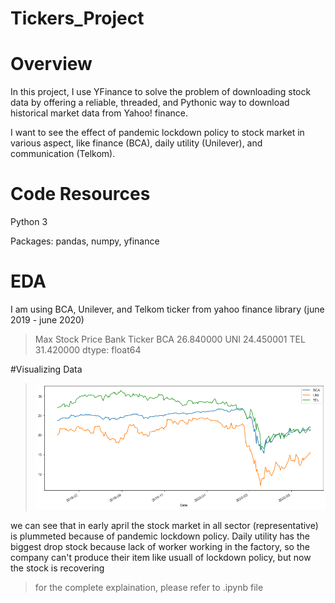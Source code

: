 # Tickers_Project

# Overview
In this project, I use YFinance to solve the problem of downloading stock data by offering a reliable, threaded, and Pythonic way to download historical market data from Yahoo! finance.

I want to see the effect of pandemic lockdown policy to stock market in various aspect, like finance (BCA), daily utility (Unilever), and communication (Telkom).

# Code Resources

Python 3

Packages: pandas, numpy,  yfinance

# EDA

I am using BCA, Unilever, and Telkom ticker from yahoo finance library (june 2019 - june 2020)

> Max Stock Price
Bank Ticker
BCA    26.840000
UNI    24.450001
TEL    31.420000
dtype: float64

#Visualizing Data

>![close](/close.png)

we can see that in early april the stock market in all sector (representative) is plummeted because of pandemic lockdown policy. Daily utility has the biggest drop stock because lack of worker working in the factory, so the company can't produce their item like usuall of lockdown policy, but now the stock is recovering

> for the complete explaination, please refer to .ipynb file
